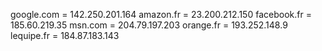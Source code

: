 google.com = 142.250.201.164
amazon.fr = 23.200.212.150
facebook.fr = 185.60.219.35
msn.com = 204.79.197.203
orange.fr = 193.252.148.9
lequipe.fr = 184.87.183.143
